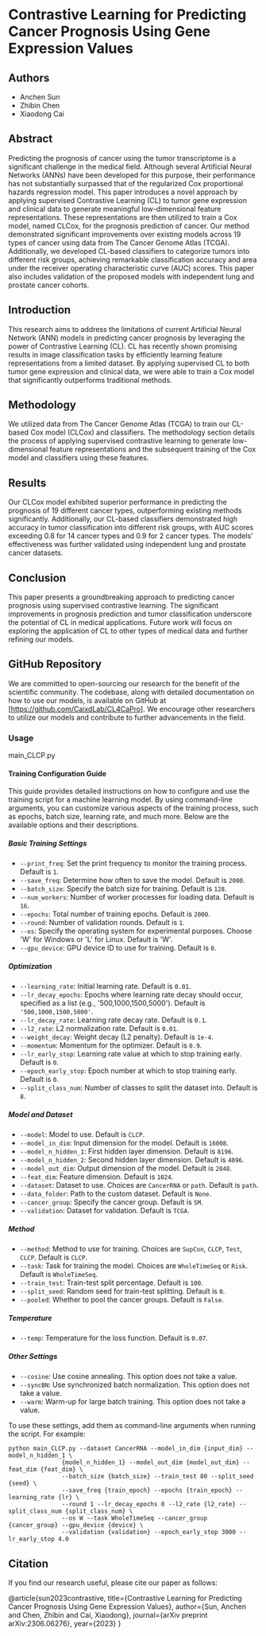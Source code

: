 # Contrastive Learning for Predicting Cancer Prognosis Using Gene Expression Values

## Authors
- Anchen Sun
- Zhibin Chen
- Xiaodong Cai

## Abstract
Predicting the prognosis of cancer using the tumor transcriptome is a significant challenge in the medical field. Although several Artificial Neural Networks (ANNs) have been developed for this purpose, their performance has not substantially surpassed that of the regularized Cox proportional hazards regression model. This paper introduces a novel approach by applying supervised Contrastive Learning (CL) to tumor gene expression and clinical data to generate meaningful low-dimensional feature representations. These representations are then utilized to train a Cox model, named CLCox, for the prognosis prediction of cancer. Our method demonstrated significant improvements over existing models across 19 types of cancer using data from The Cancer Genome Atlas (TCGA). Additionally, we developed CL-based classifiers to categorize tumors into different risk groups, achieving remarkable classification accuracy and area under the receiver operating characteristic curve (AUC) scores. This paper also includes validation of the proposed models with independent lung and prostate cancer cohorts.

## Introduction
This research aims to address the limitations of current Artificial Neural Network (ANN) models in predicting cancer prognosis by leveraging the power of Contrastive Learning (CL). CL has recently shown promising results in image classification tasks by efficiently learning feature representations from a limited dataset. By applying supervised CL to both tumor gene expression and clinical data, we were able to train a Cox model that significantly outperforms traditional methods.

## Methodology
We utilized data from The Cancer Genome Atlas (TCGA) to train our CL-based Cox model (CLCox) and classifiers. The methodology section details the process of applying supervised contrastive learning to generate low-dimensional feature representations and the subsequent training of the Cox model and classifiers using these features.

## Results
Our CLCox model exhibited superior performance in predicting the prognosis of 19 different cancer types, outperforming existing methods significantly. Additionally, our CL-based classifiers demonstrated high accuracy in tumor classification into different risk groups, with AUC scores exceeding 0.8 for 14 cancer types and 0.9 for 2 cancer types. The models' effectiveness was further validated using independent lung and prostate cancer datasets.

## Conclusion
This paper presents a groundbreaking approach to predicting cancer prognosis using supervised contrastive learning. The significant improvements in prognosis prediction and tumor classification underscore the potential of CL in medical applications. Future work will focus on exploring the application of CL to other types of medical data and further refining our models.

## GitHub Repository
We are committed to open-sourcing our research for the benefit of the scientific community. The codebase, along with detailed documentation on how to use our models, is available on GitHub at [https://github.com/CaixdLab/CL4CaPro]. We encourage other researchers to utilize our models and contribute to further advancements in the field.
### Usage
main_CLCP.py

#### Training Configuration Guide

This guide provides detailed instructions on how to configure and use the training script for a machine learning model. By using command-line arguments, you can customize various aspects of the training process, such as epochs, batch size, learning rate, and much more. Below are the available options and their descriptions.

##### Basic Training Settings

- `--print_freq`: Set the print frequency to monitor the training process. Default is `1`.
- `--save_freq`: Determine how often to save the model. Default is `2000`.
- `--batch_size`: Specify the batch size for training. Default is `128`.
- `--num_workers`: Number of worker processes for loading data. Default is `16`.
- `--epochs`: Total number of training epochs. Default is `2000`.
- `--round`: Number of validation rounds. Default is `1`.
- `--os`: Specify the operating system for experimental purposes. Choose 'W' for Windows or 'L' for Linux. Default is 'W'.
- `--gpu_device`: GPU device ID to use for training. Default is `0`.

##### Optimization

- `--learning_rate`: Initial learning rate. Default is `0.01`.
- `--lr_decay_epochs`: Epochs where learning rate decay should occur, specified as a list (e.g., '500,1000,1500,5000'). Default is `'500,1000,1500,5000'`.
- `--lr_decay_rate`: Learning rate decay rate. Default is `0.1`.
- `--l2_rate`: L2 normalization rate. Default is `0.01`.
- `--weight_decay`: Weight decay (L2 penalty). Default is `1e-4`.
- `--momentum`: Momentum for the optimizer. Default is `0.9`.
- `--lr_early_stop`: Learning rate value at which to stop training early. Default is `0`.
- `--epoch_early_stop`: Epoch number at which to stop training early. Default is `0`.
- `--split_class_num`: Number of classes to split the dataset into. Default is `8`.

##### Model and Dataset

- `--model`: Model to use. Default is `CLCP`.
- `--model_in_dim`: Input dimension for the model. Default is `16008`.
- `--model_n_hidden_1`: First hidden layer dimension. Default is `8196`.
- `--model_n_hidden_2`: Second hidden layer dimension. Default is `4096`.
- `--model_out_dim`: Output dimension of the model. Default is `2048`.
- `--feat_dim`: Feature dimension. Default is `1024`.
- `--dataset`: Dataset to use. Choices are `CancerRNA` or `path`. Default is `path`.
- `--data_folder`: Path to the custom dataset. Default is `None`.
- `--cancer_group`: Specify the cancer group. Default is `SM`.
- `--validation`: Dataset for validation. Default is `TCGA`.

##### Method

- `--method`: Method to use for training. Choices are `SupCon`, `CLCP`, `Test`, `CLCP`. Default is `CLCP`.
- `--task`: Task for training the model. Choices are `WholeTimeSeq` or `Risk`. Default is `WholeTimeSeq`.
- `--train_test`: Train-test split percentage. Default is `100`.
- `--split_seed`: Random seed for train-test splitting. Default is `0`.
- `--pooled`: Whether to pool the cancer groups. Default is `False`.

##### Temperature

- `--temp`: Temperature for the loss function. Default is `0.07`.

##### Other Settings

- `--cosine`: Use cosine annealing. This option does not take a value.
- `--syncBN`: Use synchronized batch normalization. This option does not take a value.
- `--warm`: Warm-up for large batch training. This option does not take a value.

To use these settings, add them as command-line arguments when running the script. For example:

```shell
python main_CLCP.py --dataset CancerRNA --model_in_dim {input_dim} --model_n_hidden_1 \
               {model_n_hidden_1} --model_out_dim {model_out_dim} --feat_dim {feat_dim} \
               --batch_size {batch_size} --train_test 80 --split_seed {seed} \
               --save_freq {train_epoch} --epochs {train_epoch} --learning_rate {lr} \
               --round 1 --lr_decay_epochs 0 --l2_rate {l2_rate} --split_class_num {split_class_num} \
               --os W --task WholeTimeSeq --cancer_group {cancer_group} --gpu_device {device} \
               --validation {validation} --epoch_early_stop 3000 --lr_early_stop 4.0
```

## Citation
If you find our research useful, please cite our paper as follows:

@article{sun2023contrastive,
  title={Contrastive Learning for Predicting Cancer Prognosis Using Gene Expression Values},
  author={Sun, Anchen and Chen, Zhibin and Cai, Xiaodong},
  journal={arXiv preprint arXiv:2306.06276},
  year={2023}
}